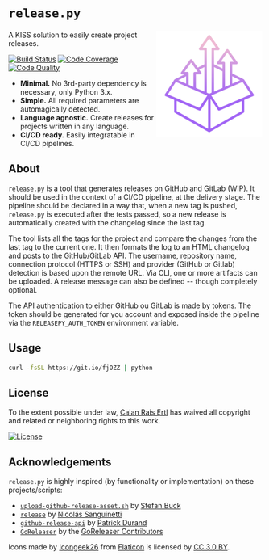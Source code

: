 # `release.py`

<img src="docs/logo.svg" height="210px" align="right"/>

A KISS solution to easily create project releases.

[![Build Status][travis-shield]][travis-url] [![Code Coverage][codecov-shield]][codecov-url] [![Code Quality][lgtm-shield]][lgtm-url]

- __Minimal.__ No 3rd-party dependency is necessary, only Python 3.x.
- __Simple.__ All required parameters are automagically detected.
- __Language agnostic.__ Create releases for projects written in any language.
- __CI/CD ready.__ Easily integratable in CI/CD pipelines.

[travis-shield]: https://img.shields.io/travis/caian-org/release.py.svg?style=for-the-badge
[travis-url]: https://travis-ci.org/caian-org/release.py

[codecov-shield]: https://img.shields.io/codecov/c/github/caian-org/release.py.svg?style=for-the-badge
[codecov-url]: https://codecov.io/gh/caian-org/release.py

[lgtm-shield]: https://img.shields.io/lgtm/grade/python/g/caian-org/release.py.svg?style=for-the-badge
[lgtm-url]: https://lgtm.com/projects/g/caian-org/release.py/context:python


## About

`release.py` is a tool that generates releases on GitHub and GitLab (WIP). It
should be used in the context of a CI/CD pipeline, at the delivery stage. The
pipeline should be declared in a way that, when a new tag is pushed,
`release.py` is executed after the tests passed, so a new release is
automatically created with the changelog since the last tag.

The tool lists all the tags for the project and compare the changes from the
last tag to the current one. It then formats the log to an HTML changelog and
posts to the GitHub/GitLab API. The username, repository name, connection
protocol (HTTPS or SSH) and provider (GitHub or Gitlab) detection is based upon
the remote URL. Via CLI, one or more artifacts can be uploaded. A release
message can also be defined -- though completely optional.

The API authentication to either GitHub ou GitLab is made by tokens. The token
should be generated for you account and exposed inside the pipeline via the
`RELEASEPY_AUTH_TOKEN` environment variable.


## Usage

```sh
curl -fsSL https://git.io/fjOZZ | python
```


## License

To the extent possible under law, [Caian Rais Ertl][me] has waived all
copyright and related or neighboring rights to this work.

[![License][cc-shield]][cc-url]

[me]: https://github.com/caiertl
[cc-shield]: https://forthebadge.com/images/badges/cc-0.svg
[cc-url]: http://creativecommons.org/publicdomain/zero/1.0


## Acknowledgements

`release.py` is highly inspired (by functionality or implementation) on these
projects/scripts:

- [`upload-github-release-asset.sh`][ugra] by [Stefan Buck][stefan]
- [`release`][release] by [Nicolás Sanguinetti][nicolas]
- [`github-release-api`][gra] by [Patrick Durand][patrick]
- [`GoReleaser`][goreleaser] by the [GoReleaser Contributors][contrib]

Icons made by [Icongeek26][icongeek26] from [Flaticon][flaticon] is
licensed by [CC 3.0 BY][cc3].

[ugra]: https://gist.github.com/stefanbuck/ce788fee19ab6eb0b4447a85fc99f447
[release]: https://gist.github.com/foca/38d82e93e32610f5241709f8d5720156
[gra]: https://github.com/pgdurand/github-release-api
[goreleaser]: https://github.com/goreleaser/goreleaser

[stefan]: https://github.com/stefanbuck
[nicolas]: https://github.com/foca
[patrick]: https://github.com/pgdurand
[contrib]: https://github.com/goreleaser/goreleaser/graphs/contributors

[icongeek26]: https://www.flaticon.com/authors/icongeek26
[flaticon]: https://www.flaticon.com
[cc3]: http://creativecommons.org/licenses/by/3.0

